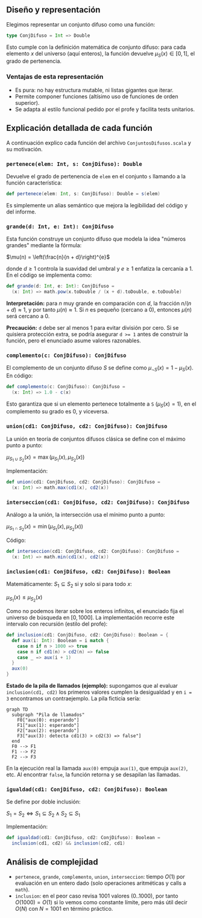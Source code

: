 ## Diseño y representación

Elegimos representar un conjunto difuso como una función:

```scala
type ConjDifuso = Int => Double
```

Esto cumple con la definición matemática de conjunto difuso: para cada elemento $x$ del universo (aquí enteros), la función devuelve $\mu_S(x) \in [0,1]$, el grado de pertenencia.

### Ventajas de esta representación

* Es pura: no hay estructura mutable, ni listas gigantes que iterar.
* Permite componer funciones (altísimo uso de funciones de orden superior).
* Se adapta al estilo funcional pedido por el profe y facilita tests unitarios.

## Explicación detallada de cada función

A continuación explico cada función del archivo `ConjuntosDifusos.scala` y su motivación.

### `pertenece(elem: Int, s: ConjDifuso): Double`

Devuelve el grado de pertenencia de `elem` en el conjunto `s` llamando a la función característica:

```scala
def pertenece(elem: Int, s: ConjDifuso): Double = s(elem)
```

Es simplemente un alias semántico que mejora la legibilidad del código y del informe.

### `grande(d: Int, e: Int): ConjDifuso`

Esta función construye un conjunto difuso que modela la idea "números grandes" mediante la fórmula:

$\mu(n) = \left(\frac{n}{n + d}\right)^{e}$

donde $d \ge 1$ controla la suavidad del umbral y $e \ge 1$ enfatiza la cercanía a 1. En el código se implementa como:

```scala
def grande(d: Int, e: Int): ConjDifuso =
  (x: Int) => math.pow(x.toDouble / (x + d).toDouble, e.toDouble)
```

**Interpretación:** para $n$ muy grande en comparación con $d$, la fracción $n/(n+d) \approx 1$, y por tanto $\mu(n) \approx 1$. Si $n$ es pequeño (cercano a 0), entonces $\mu(n)$ será cercano a 0.

**Precaución:** `d` debe ser al menos 1 para evitar división por cero. Si se quisiera protección extra, se podría asegurar `d >= 1` antes de construir la función, pero el enunciado asume valores razonables.

### `complemento(c: ConjDifuso): ConjDifuso`

El complemento de un conjunto difuso $S$ se define como $\mu_{\neg S}(x) = 1 - \mu_S(x)$. En código:

```scala
def complemento(c: ConjDifuso): ConjDifuso =
  (x: Int) => 1.0 - c(x)
```

Esto garantiza que si un elemento pertenece totalmente a `S` ($\mu_S(x)=1$), en el complemento su grado es 0, y viceversa.

### `union(cd1: ConjDifuso, cd2: ConjDifuso): ConjDifuso`

La unión en teoría de conjuntos difusos clásica se define con el máximo punto a punto:


$\mu_{S_1 \cup S_2}(x) = \max\big(\mu_{S_1}(x), \mu_{S_2}(x)\big)$


Implementación:

```scala
def union(cd1: ConjDifuso, cd2: ConjDifuso): ConjDifuso =
  (x: Int) => math.max(cd1(x), cd2(x))
```

### `interseccion(cd1: ConjDifuso, cd2: ConjDifuso): ConjDifuso`

Análogo a la unión, la intersección usa el mínimo punto a punto:

$\mu_{S_1 \cap S_2}(x) = \min\big(\mu_{S_1}(x), \mu_{S_2}(x)\big)$

Código:

```scala
def interseccion(cd1: ConjDifuso, cd2: ConjDifuso): ConjDifuso =
  (x: Int) => math.min(cd1(x), cd2(x))
```

### `inclusion(cd1: ConjDifuso, cd2: ConjDifuso): Boolean`

Matemáticamente: $S_1 \subseteq S_2$ si y solo si para todo $x$:


$\mu_{S_1}(x) \le \mu_{S_2}(x)$

Como no podemos iterar sobre los enteros infinitos, el enunciado fija el universo de búsqueda en $[0,1000]$. La implementación recorre este intervalo con recursión (estilo del profe):

```scala
def inclusion(cd1: ConjDifuso, cd2: ConjDifuso): Boolean = {
  def aux(i: Int): Boolean = i match {
    case n if n > 1000 => true
    case n if cd1(n) > cd2(n) => false
    case _ => aux(i + 1)
  }
  aux(0)
}
```

**Estado de la pila de llamados (ejemplo):** supongamos que al evaluar `inclusion(cd1, cd2)` los primeros valores cumplen la desigualdad y en `i = 3` encontramos un contraejemplo. La pila ficticia sería:

```mermaid
graph TD
  subgraph "Pila de llamados"
    F0["aux(0): esperando"]
    F1["aux(1): esperando"]
    F2["aux(2): esperando"]
    F3["aux(3): detecta cd1(3) > cd2(3) => false"]
  end
  F0 --> F1
  F1 --> F2
  F2 --> F3
```

En la ejecución real la llamada `aux(0)` empuja `aux(1)`, que empuja `aux(2)`, etc. Al encontrar `false`, la función retorna y se desapilan las llamadas.

### `igualdad(cd1: ConjDifuso, cd2: ConjDifuso): Boolean`

Se define por doble inclusión:


$S_1 = S_2 \iff S_1 \subseteq S_2 \land S_2 \subseteq S_1$


Implementación:

```scala
def igualdad(cd1: ConjDifuso, cd2: ConjDifuso): Boolean =
  inclusion(cd1, cd2) && inclusion(cd2, cd1)
```


## Análisis de complejidad

* `pertenece`, `grande`, `complemento`, `union`, `interseccion`: tiempo $O(1)$ por evaluación en un entero dado (solo operaciones aritméticas y calls a `math`).
* `inclusion`: en el peor caso revisa 1001 valores (0..1000), por tanto $O(1000) = O(1)$ si lo vemos como constante límite, pero más útil decir $O(N)$ con $N=1001$ en término práctico.

